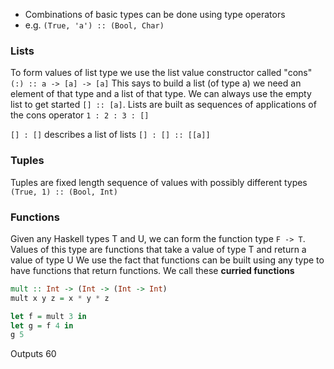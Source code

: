 - Combinations of basic types can be done using type operators
- e.g. `(True, 'a') :: (Bool, Char)`

### Lists

To form values of list type we use the list value constructor called "cons"
`(:) :: a -> [a] -> [a]`
This says to build a list (of type a) we need an element of that type and a list of that type. We can always use the empty list to get started `[] :: [a]`. Lists are built as sequences of applications of the cons operator 
`1 : 2 : 3 : []`

`[] : []` describes a list of lists `[] : [] :: [[a]]`

### Tuples

Tuples are fixed length sequence of values with possibly different types
`(True, 1) :: (Bool, Int)`

### Functions
Given any Haskell types T and U, we can form the function type `F -> T`. Values of this type are functions that take a value of type T and return a value of type U
We use the fact that functions can be built using any type to have functions that return functions. We call these **curried functions**

```haskell
mult :: Int -> (Int -> (Int -> Int)
mult x y z = x * y * z

let f = mult 3 in
let g = f 4 in
g 5
```
Outputs 60



